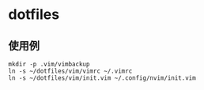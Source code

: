 # dotfiles

## 使用例

```
mkdir -p .vim/vimbackup
ln -s ~/dotfiles/vim/vimrc ~/.vimrc
ln -s ~/dotfiles/vim/init.vim ~/.config/nvim/init.vim
```
